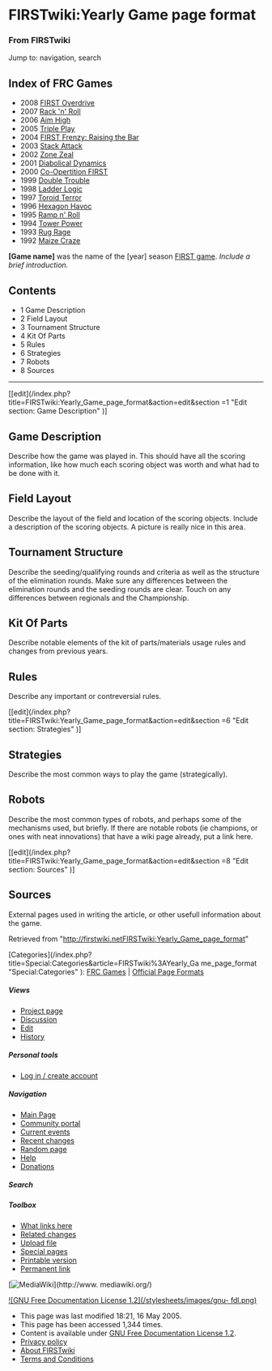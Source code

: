 # FIRSTwiki:Yearly Game page format

### From FIRSTwiki

Jump to: navigation, search

Index of FRC Games  
---  
  
  * 2008 [FIRST Overdrive](FIRST_Overdrive "FIRST Overdrive" )
  * 2007 [Rack 'n' Roll](Rack_%27n%27_Roll "Rack 'n' Roll" )
  * 2006 [Aim High](aim-high)
  * 2005 [Triple Play](triple-play)
  * 2004 [FIRST Frenzy: Raising the Bar](FIRST_Frenzy:_Raising_the_Bar "FIRST Frenzy: Raising the Bar" )
  * 2003 [Stack Attack](Stack_Attack "Stack Attack" )
  * 2002 [Zone Zeal](Zone_Zeal "Zone Zeal" )
  * 2001 [Diabolical Dynamics](Diabolical_Dynamics "Diabolical Dynamics" )
  * 2000 [Co-Opertition FIRST](Co-Opertition_FIRST "Co-Opertition FIRST" )
  * 1999 [Double Trouble](Double_Trouble "Double Trouble" )
  * 1998 [Ladder Logic](Ladder_Logic "Ladder Logic" )
  * 1997 [Toroid Terror](Toroid_Terror "Toroid Terror" )
  * 1996 [Hexagon Havoc](Hexagon_Havoc "Hexagon Havoc" )
  * 1995 [Ramp n' Roll](Ramp_n%27_Roll "Ramp n' Roll" )
  * 1994 [Tower Power](Tower_Power "Tower Power" )
  * 1993 [Rug Rage](Rug_Rage "Rug Rage" )
  * 1992 [Maize Craze](Maize_Craze "Maize Craze" )  
  
  

**[Game name]** was the name of the [year] season [FIRST game](FRC_Games "FRC Games" ). _Include a brief introduction._

  

## Contents

  * 1 Game Description
  * 2 Field Layout
  * 3 Tournament Structure
  * 4 Kit Of Parts
  * 5 Rules
  * 6 Strategies
  * 7 Robots
  * 8 Sources  
---  
  
[[edit](/index.php?title=FIRSTwiki:Yearly_Game_page_format&action=edit&section
=1 "Edit section: Game Description" )]

## Game Description

Describe how the game was played in. This should have all the scoring
information, like how much each scoring object was worth and what had to be
done with it.


## Field Layout

Describe the layout of the field and location of the scoring objects. Include
a description of the scoring objects. A picture is really nice in this area.


## Tournament Structure

Describe the seeding/qualifying rounds and criteria as well as the structure
of the elimination rounds. Make sure any differences between the elimination
rounds and the seeding rounds are clear. Touch on any differences between
regionals and the Championship.


## Kit Of Parts

Describe notable elements of the kit of parts/materials usage rules and
changes from previous years.


## Rules

Describe any important or contreversial rules.

[[edit](/index.php?title=FIRSTwiki:Yearly_Game_page_format&action=edit&section
=6 "Edit section: Strategies" )]

## Strategies

Describe the most common ways to play the game (strategically).


## Robots

Describe the most common types of robots, and perhaps some of the mechanisms
used, but briefly. If there are notable robots (ie champions, or ones with
neat innovations) that have a wiki page already, put a link here.

  

[[edit](/index.php?title=FIRSTwiki:Yearly_Game_page_format&action=edit&section
=8 "Edit section: Sources" )]

## Sources

External pages used in writing the article, or other usefull information about
the game.

Retrieved from
"<http://firstwiki.netFIRSTwiki:Yearly_Game_page_format>"

[Categories](/index.php?title=Special:Categories&article=FIRSTwiki%3AYearly_Ga
me_page_format "Special:Categories" ): [FRC
Games](Category:FRC_Games "Category:FRC Games" ) | [Official Page
Formats](Category:Official_Page_Formats "Category:Official Page
Formats" )

##### Views

  * [Project page](FIRSTwiki:Yearly_Game_page_format)
  * [Discussion](FIRSTwiki_talk:Yearly_Game_page_format)
  * [Edit](/index.php?title=FIRSTwiki:Yearly_Game_page_format&action=edit)
  * [History](/index.php?title=FIRSTwiki:Yearly_Game_page_format&action=history)

##### Personal tools

  * [Log in / create account](/index.php?title=Special:Userlogin&returnto=FIRSTwiki:Yearly_Game_page_format)

[](Main_Page "Main Page" )

##### Navigation

  * [Main Page](Main_Page)
  * [Community portal](FIRSTwiki:Community_portal)
  * [Current events](Current_events)
  * [Recent changes](Special:Recentchanges)
  * [Random page](Special:Random)
  * [Help](Help:Contents)
  * [Donations](FIRSTwiki:Site_support)

##### Search



##### Toolbox

  * [What links here](Special:Whatlinkshere/FIRSTwiki:Yearly_Game_page_format)
  * [Related changes](Special:Recentchangeslinked/FIRSTwiki:Yearly_Game_page_format)
  * [Upload file](Special:Upload)
  * [Special pages](Special:Specialpages)
  * [Printable version](/index.php?title=FIRSTwiki:Yearly_Game_page_format&printable=yes)
  * [Permanent link](/index.php?title=FIRSTwiki:Yearly_Game_page_format&oldid=39480)

[![MediaWiki](/skins/common/images/poweredby_mediawiki_88x31.png)](http://www.
mediawiki.org/)

[![GNU Free Documentation License 1.2](/stylesheets/images/gnu-
fdl.png)](http://www.gnu.org/copyleft/fdl.html)

  * This page was last modified 18:21, 16 May 2005.
  * This page has been accessed 1,344 times.
  * Content is available under [GNU Free Documentation License 1.2](http://www.gnu.org/copyleft/fdl.html "http://www.gnu.org/copyleft/fdl.html" ).
  * [Privacy policy](FIRSTwiki:Privacy_policy "FIRSTwiki:Privacy policy" )
  * [About FIRSTwiki](FIRSTwiki:About "FIRSTwiki:About" )
  * [Terms and Conditions](FIRSTwiki:Terms_and_conditions "FIRSTwiki:Terms and conditions" )


